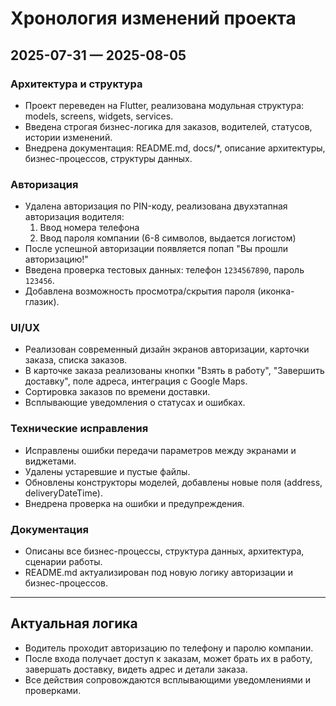 # Хронология изменений проекта

## 2025-07-31 — 2025-08-05

### Архитектура и структура
- Проект переведен на Flutter, реализована модульная структура: models, screens, widgets, services.
- Введена строгая бизнес-логика для заказов, водителей, статусов, истории изменений.
- Внедрена документация: README.md, docs/*, описание архитектуры, бизнес-процессов, структуры данных.

### Авторизация
- Удалена авторизация по PIN-коду, реализована двухэтапная авторизация водителя:
  1. Ввод номера телефона
  2. Ввод пароля компании (6-8 символов, выдается логистом)
- После успешной авторизации появляется попап "Вы прошли авторизацию!"
- Введена проверка тестовых данных: телефон `1234567890`, пароль `123456`.
- Добавлена возможность просмотра/скрытия пароля (иконка-глазик).

### UI/UX
- Реализован современный дизайн экранов авторизации, карточки заказа, списка заказов.
- В карточке заказа реализованы кнопки "Взять в работу", "Завершить доставку", поле адреса, интеграция с Google Maps.
- Сортировка заказов по времени доставки.
- Всплывающие уведомления о статусах и ошибках.

### Технические исправления
- Исправлены ошибки передачи параметров между экранами и виджетами.
- Удалены устаревшие и пустые файлы.
- Обновлены конструкторы моделей, добавлены новые поля (address, deliveryDateTime).
- Внедрена проверка на ошибки и предупреждения.

### Документация
- Описаны все бизнес-процессы, структура данных, архитектура, сценарии работы.
- README.md актуализирован под новую логику авторизации и бизнес-процессов.

---

## Актуальная логика
- Водитель проходит авторизацию по телефону и паролю компании.
- После входа получает доступ к заказам, может брать их в работу, завершать доставку, видеть адрес и детали заказа.
- Все действия сопровождаются всплывающими уведомлениями и проверками.
